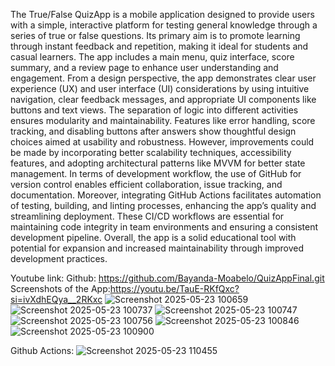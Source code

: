 The True/False QuizApp is a mobile application designed to provide users with a simple, interactive platform for testing general knowledge through a series of true or false questions. 
Its primary aim is to promote learning through instant feedback and repetition, making it ideal for students and casual learners. The app includes a main menu, quiz interface, score summary, and a review 
page to enhance user understanding and engagement.
From a design perspective, the app demonstrates clear user experience (UX) and user interface (UI) considerations by using intuitive navigation, clear feedback messages, and appropriate UI components 
like buttons and text views. The separation of logic into different activities ensures modularity and maintainability. Features like error handling, score tracking, and disabling buttons after answers 
show thoughtful design choices aimed at usability and robustness. However, improvements could be made by incorporating better scalability techniques, accessibility features, and adopting architectural 
patterns like MVVM for better state management.
In terms of development workflow, the use of GitHub for version control enables efficient collaboration, issue tracking, and documentation. Moreover, integrating GitHub Actions facilitates automation of testing, 
building, and linting processes, enhancing the app’s quality and streamlining deployment. These CI/CD workflows are essential for maintaining code integrity in team environments and ensuring a consistent 
development 
pipeline. Overall, the app is a solid educational tool with potential for expansion and increased maintainability through improved development practices.

Youtube link:
Github: https://github.com/Bayanda-Moabelo/QuizAppFinal.git
Screenshots of the App:https://youtu.be/TauE-RKfQxc?si=ivXdhEQya__2RKxc
![Screenshot 2025-05-23 100659](https://github.com/user-attachments/assets/21fcc7ba-2cde-45cc-ac03-623c9a5f0bea)
![Screenshot 2025-05-23 100737](https://github.com/user-attachments/assets/80f4d757-0b42-4df8-a602-6c794f06f39e)
![Screenshot 2025-05-23 100747](https://github.com/user-attachments/assets/f22a0be1-eae6-4d8c-876c-10612738193c)
![Screenshot 2025-05-23 100756](https://github.com/user-attachments/assets/edbd2869-ccf4-483e-befb-a7c78194accb)
![Screenshot 2025-05-23 100846](https://github.com/user-attachments/assets/779efc29-1b55-4819-b15c-e568914b480e)
![Screenshot 2025-05-23 100900](https://github.com/user-attachments/assets/24144070-cc02-4c4f-8c66-4f710ec367bc)

Github Actions:
![Screenshot 2025-05-23 110455](https://github.com/user-attachments/assets/0a88b007-1903-4978-9049-04cad46a4bfb)





